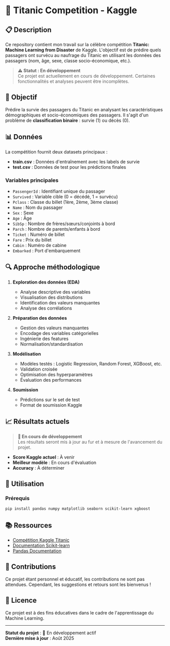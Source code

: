 
# 🚢 Titanic Competition - Kaggle

## 📋 Description

Ce repository contient mon travail sur la célèbre compétition **Titanic: Machine Learning from Disaster** de Kaggle. L'objectif est de prédire quels passagers ont survécu au naufrage du Titanic en utilisant les données des passagers (nom, âge, sexe, classe socio-économique, etc.).

> **⚠️ Statut : En développement**  
> Ce projet est actuellement en cours de développement. Certaines fonctionnalités et analyses peuvent être incomplètes.

## 🎯 Objectif

Prédire la survie des passagers du Titanic en analysant les caractéristiques démographiques et socio-économiques des passagers. Il s'agit d'un problème de **classification binaire** : survie (1) ou décès (0).

## 📊 Données

La compétition fournit deux datasets principaux :
- **train.csv** : Données d'entraînement avec les labels de survie
- **test.csv** : Données de test pour les prédictions finales

### Variables principales
- `PassengerId` : Identifiant unique du passager
- `Survived` : Variable cible (0 = décédé, 1 = survécu)
- `Pclass` : Classe du billet (1ère, 2ème, 3ème classe)
- `Name` : Nom du passager
- `Sex` : Sexe
- `Age` : Âge
- `SibSp` : Nombre de frères/sœurs/conjoints à bord
- `Parch` : Nombre de parents/enfants à bord
- `Ticket` : Numéro de billet
- `Fare` : Prix du billet
- `Cabin` : Numéro de cabine
- `Embarked` : Port d'embarquement


## 🔍 Approche méthodologique

1. **Exploration des données (EDA)**
   - Analyse descriptive des variables
   - Visualisation des distributions
   - Identification des valeurs manquantes
   - Analyse des corrélations

2. **Préparation des données**
   - Gestion des valeurs manquantes
   - Encodage des variables catégorielles
   - Ingénierie des features
   - Normalisation/standardisation

3. **Modélisation**
   - Modèles testés : Logistic Regression, Random Forest, XGBoost, etc.
   - Validation croisée
   - Optimisation des hyperparamètres
   - Évaluation des performances

4. **Soumission**
   - Prédictions sur le set de test
   - Format de soumission Kaggle

## 📈 Résultats actuels

> **🚧 En cours de développement**  
> Les résultats seront mis à jour au fur et à mesure de l'avancement du projet.

- **Score Kaggle actuel** : À venir
- **Meilleur modèle** : En cours d'évaluation
- **Accuracy** : À déterminer

## 🚀 Utilisation

### Prérequis
```bash
pip install pandas numpy matplotlib seaborn scikit-learn xgboost
```


## 📚 Ressources

- [Compétition Kaggle Titanic](https://www.kaggle.com/c/titanic)
- [Documentation Scikit-learn](https://scikit-learn.org/)
- [Pandas Documentation](https://pandas.pydata.org/)

## 🤝 Contributions

Ce projet étant personnel et éducatif, les contributions ne sont pas attendues. Cependant, les suggestions et retours sont les bienvenus !

## 📝 Licence

Ce projet est à des fins éducatives dans le cadre de l'apprentissage du Machine Learning.

---

**Statut du projet** : 🚧 En développement actif  
**Dernière mise à jour** : Août 2025
